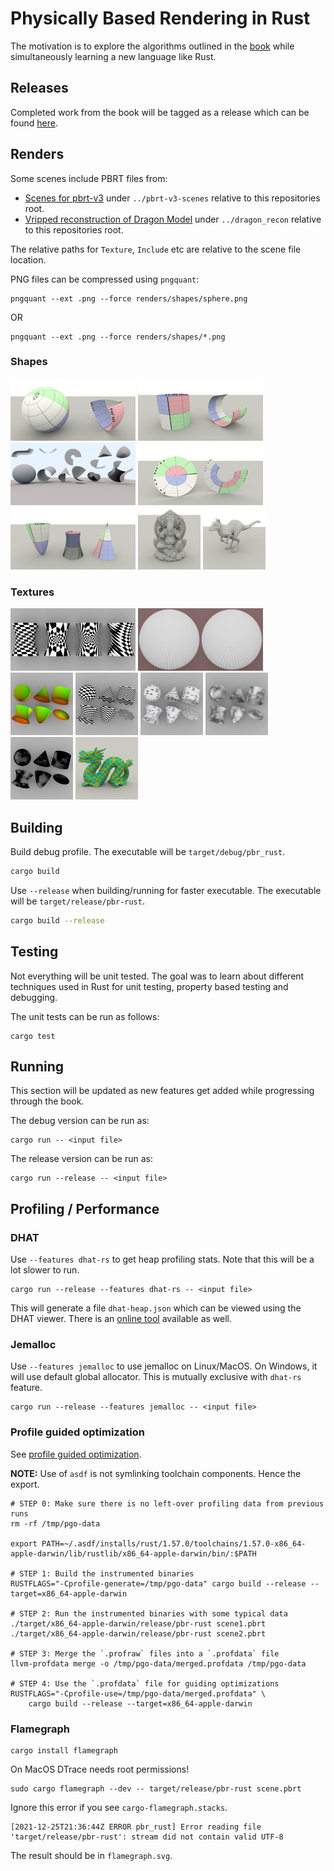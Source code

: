 # Physically Based Rendering in Rust

The motivation is to explore the algorithms outlined in the
[book](http://www.pbr-book.org/) while simultaneously learning a new language
like Rust.

## Releases

Completed work from the book will be tagged as a release which can be found
[here](https://github.com/hackmad/pbr_rust/releases).

## Renders

Some scenes include PBRT files from:
- [Scenes for pbrt-v3](https://www.pbrt.org/scenes-v3) under `../pbrt-v3-scenes` 
  relative to this repositories root. 
- [Vripped reconstruction of Dragon Model](http://graphics.stanford.edu/data/3Dscanrep/) 
  under `../dragon_recon` relative to this repositories root. 

The relative paths for `Texture`, `Include` etc are relative to the scene file location.

PNG files can be compressed using `pngquant`:

```
pngquant --ext .png --force renders/shapes/sphere.png
```

OR

```
pngquant --ext .png --force renders/shapes/*.png 
```

### Shapes

<a href="renders/shapes/sphere.png"><img src="renders/shapes/sphere.png" style="height: 100px"/></a>
<a href="renders/shapes/cylinder.png"><img src="renders/shapes/cylinder.png" style="height: 100px;"/></a>
<a href="renders/shapes/all-shapes.png"><img src="renders/shapes/all-shapes.png" style="height: 100px;"/></a>
<a href="renders/shapes/disk.png"><img src="renders/shapes/disk.png" style="height: 100px;"/></a>
<a href="renders/shapes/other-quadrics.png"><img src="renders/shapes/other-quadrics.png" style="height: 100px;"/></a>
<a href="renders/shapes/plymesh.png"><img src="renders/shapes/plymesh.png" style="height: 100px;"/></a>
<a href="renders/shapes/loopsubdiv.png"><img src="renders/shapes/loopsubdiv.png" style="height: 100px;"/></a>

### Textures

<a href="renders/textures/2d-mappings.png"><img src="renders/textures/2d-mappings.png" style="height: 100px"/></a>
<a href="renders/textures/trilinear-filtering.png"><img src="renders/textures/trilinear-filtering.png" style="height: 100px"/></a><a 
   href="renders/textures/ewa-filtering.png"><img src="renders/textures/ewa-filtering.png" style="height: 100px"/></a>
<a href="renders/textures/uv.png"><img src="renders/textures/uv.png" style="height: 100px"/></a>
<a href="renders/textures/2d-checkerboard.png"><img src="renders/textures/2d-checkerboard.png" style="height: 100px"/></a>
<a href="renders/textures/dots.png"><img src="renders/textures/dots.png" style="height: 100px"/></a>
<a href="renders/textures/wrinkled.png"><img src="renders/textures/wrinkled.png" style="height: 100px"/></a>
<a href="renders/textures/windy.png"><img src="renders/textures/windy.png" style="height: 100px"/></a>
<a href="renders/textures/3d-checkerboard.png"><img src="renders/textures/3d-checkerboard.png" style="height: 100px"/></a>

## Building

Build debug profile. The executable will be `target/debug/pbr_rust`.

```bash
cargo build
```

Use `--release` when building/running for faster executable. The executable
will be `target/release/pbr-rust`.

```bash
cargo build --release
```

## Testing

Not everything will be unit tested. The goal was to learn about different
techniques used in Rust for unit testing, property based testing and debugging.

The unit tests can be run as follows:

```
cargo test
```

## Running

This section will be updated as new features get added while progressing
through the book.

The debug version can be run as:

```
cargo run -- <input file>
```

The release version can be run as:

```
cargo run --release -- <input file>
```

## Profiling / Performance

### DHAT

Use `--features dhat-rs` to get heap profiling stats. Note that this will be a
lot slower to run.

```
cargo run --release --features dhat-rs -- <input file>
```

This will generate a file `dhat-heap.json` which can be viewed using the DHAT
viewer. There is an [online tool](https://nnethercote.github.io/dh_view/dh_view.html) 
available as well.

### Jemalloc

Use `--features jemalloc` to use jemalloc on Linux/MacOS. On Windows, it will 
use default global allocator. This is mutually exclusive with `dhat-rs` feature.

```
cargo run --release --features jemalloc -- <input file>
```

### Profile guided optimization

See [profile guided optimization](https://doc.rust-lang.org/rustc/profile-guided-optimization.html#a-complete-cargo-workflow).

__NOTE:__ Use of `asdf` is not symlinking toolchain components. Hence the export.

```
# STEP 0: Make sure there is no left-over profiling data from previous runs
rm -rf /tmp/pgo-data

export PATH=~/.asdf/installs/rust/1.57.0/toolchains/1.57.0-x86_64-apple-darwin/lib/rustlib/x86_64-apple-darwin/bin/:$PATH

# STEP 1: Build the instrumented binaries
RUSTFLAGS="-Cprofile-generate=/tmp/pgo-data" cargo build --release --target=x86_64-apple-darwin

# STEP 2: Run the instrumented binaries with some typical data
./target/x86_64-apple-darwin/release/pbr-rust scene1.pbrt
./target/x86_64-apple-darwin/release/pbr-rust scene2.pbrt

# STEP 3: Merge the `.profraw` files into a `.profdata` file
llvm-profdata merge -o /tmp/pgo-data/merged.profdata /tmp/pgo-data

# STEP 4: Use the `.profdata` file for guiding optimizations
RUSTFLAGS="-Cprofile-use=/tmp/pgo-data/merged.profdata" \
    cargo build --release --target=x86_64-apple-darwin
```

### Flamegraph

```
cargo install flamegraph
```

On MacOS DTrace needs root permissions!

```
sudo cargo flamegraph --dev -- target/release/pbr-rust scene.pbrt
```

Ignore this error if you see `cargo-flamegraph.stacks`.

```
[2021-12-25T21:36:44Z ERROR pbr_rust] Error reading file 'target/release/pbr-rust': stream did not contain valid UTF-8
```

The result should be in `flamegraph.svg`.

